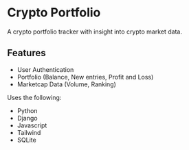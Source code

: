 # Crypto Portfolio
A crypto portfolio tracker with insight into crypto market data.

## Features
* User Authentication
* Portfolio (Balance, New entries, Profit and Loss)
* Marketcap Data (Volume, Ranking)

Uses the following:
- Python
- Django
- Javascript
- Tailwind
- SQLite
